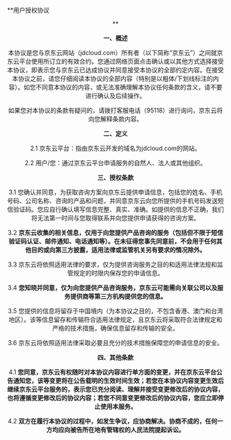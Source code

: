 **用户授权协议<div align="center"> **

**一、概述**

本协议是您与京东云网站（jdcloud.com）所有者（以下简称“京东云”）之间就京东云平台使用所订立的有效合约。您通过网络页面点击确认或以其他方式选择接受本协议，即表示您与京东云已达成协议并同意接受本协议的全部约定内容。在接受本协议之前，请您仔细阅读本协议的全部内容（特别是以粗体/下划线标注的内容）。如您不同意本协议的内容，或无法准确理解本协议任何条款的含义，请不要进行确认及后续操作。

如果您对本协议的条款有疑问的，请拨打客服电话（95118）进行询问，京东云将向您解释条款内容。

**二、定义**

2.1 京东云平台：指由京东云开发的域名为jdcloud.com的网站。

2.2 用户/您：通过京东云平台申请服务的自然人、法人或其他组织。

**三、授权条款**

3.1 您确认并同意，为获取咨询方案向京东云提供申请信息，包括您的姓名、手机号码、公司名称、咨询的产品和问题，并同意京东云向您所提供的手机号码发送短信验证码。您应自行确认填写信息完整、真实、准确。如提供的信息不正确，我们将无法第一时间与您取得联系并向您提供申请获得的咨询方案。

3.2 **京东云收集的相关信息，仅用于向您提供产品咨询的服务（包括但不限于短信验证码认证、邮件通知、电话通知等）。在未征得您事先同意前，不会用于任何其他目的或向第三方披露，适用法律或监管机关另有要求的情况除外。**

3.3 京东云将依照适用法律的要求，仅为提供咨询服务之目的和适用法律法规和监管规定的时限内保存您的申请信息。

3.4 **您知晓并同意，仅为向您提供产品咨询服务，京东云可能需向关联公司以及服务提供商等第三方机构提供您的信息。**

3.5 您提供的信息将留存于中国境内（为本协议之目的，不包含香港、澳门和台湾地区）。该等信息留存和传输符合适用法律规定，且京东云将采取符合法律规定和严格的技术措施，确保信息留存和传输的安全。

3.6 京东云将依照适用法律采取必要且充分的技术措施保障您的申请信息的安全。

**四、其他条款**

4.1 **您同意，京东云有权随时对本协议内容进行单方面的变更，并在京东云平台公告通知您，该等变更将在公告载明的生效时间生效；若您在本协议内容变更生效后继续京东云平台服务的，表示您已充分阅读、理解并接受变更修改后的协议内容，也将遵循变更修改后的协议内容；若您不同意变更修改后的协议内容，您应立即停止使用本服务。**

4.2 **双方在履行本协议的过程中，如发生争议，应协商解决。协商不成的，任何一方均应向被告所在地有管辖权的人民法院提起诉讼。**
